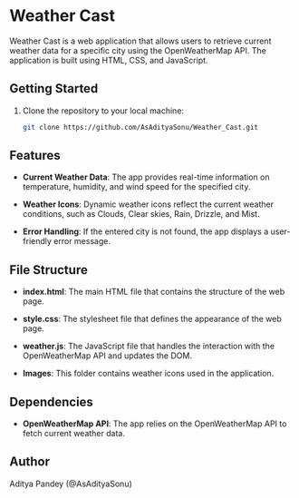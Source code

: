 # Weather Cast

Weather Cast is a web application that allows users to retrieve current weather data for a specific city using the OpenWeatherMap API. The application is built using HTML, CSS, and JavaScript.

## Getting Started

1. Clone the repository to your local machine:

   ```bash
   git clone https://github.com/AsAdityaSonu/Weather_Cast.git
## Features

- **Current Weather Data**: The app provides real-time information on temperature, humidity, and wind speed for the specified city.

- **Weather Icons**: Dynamic weather icons reflect the current weather conditions, such as Clouds, Clear skies, Rain, Drizzle, and Mist.

- **Error Handling**: If the entered city is not found, the app displays a user-friendly error message.

## File Structure

- **index.html**: The main HTML file that contains the structure of the web page.

- **style.css**: The stylesheet file that defines the appearance of the web page.

- **weather.js**: The JavaScript file that handles the interaction with the OpenWeatherMap API and updates the DOM.

- **Images**: This folder contains weather icons used in the application.

## Dependencies

- **OpenWeatherMap API**: The app relies on the OpenWeatherMap API to fetch current weather data.

## Author

Aditya Pandey (@AsAdityaSonu)

